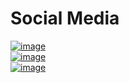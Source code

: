 
# Social Media

[![image](http://crestsocial.co.uk/wp-content/uploads/2016/03/1457467563_facebook.png)](https://en-gb.facebook.com/)
<br>
[![image](https://lh3.googleusercontent.com/KhY28aTw30hEJXooMF-_rQqwMIIqofFvasbZJtEpvlgHQwLXKP3KW0OoCTtoYpDNn_U=w128)](https://www.youtube.com/)
<br>
[![image](https://www.google.com/url?sa=i&url=https%3A%2F%2Fpixabay.com%2Fvectors%2Ftwitter-tweet-twitter-icon-2935414%2F&psig=AOvVaw1PBt8a1WpoEYZhH61RKP5z&ust=1609860355719000&source=images&cd=vfe&ved=0CAIQjRxqFwoTCKDA-qfLgu4CFQAAAAAdAAAAABAD)](https://twitter.com/stapley_matt)
 
 
 
 
 
 
 
 

